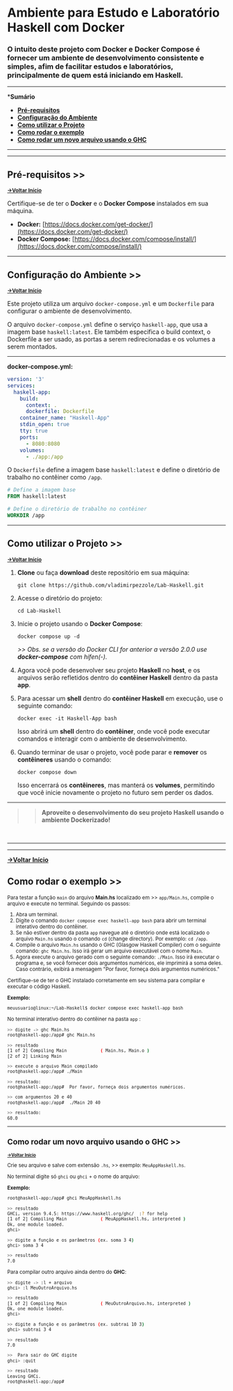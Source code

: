 <a id="Home"></a>
# Ambiente para Estudo e Laboratório **Haskell** com Docker

### O intuito deste projeto com **Docker** e **Docker Compose** é fornecer um ambiente de desenvolvimento consistente e simples, afim de  facilitar estudos e laboratórios, principalmente de quem está iniciando em **Haskell**.

<hr>

***Sumário**

- [**Pré-requisitos**](#Pre-requisitos) 
- [**Configuração do Ambiente**](#Configuracao-do-Ambiente) 
- [**Como utilizar o Projeto**](#Como-utilizar-o-Projeto) 
- [**Como rodar o exemplo**](#Como-rodar-o-exemplo) 
- [**Como rodar um novo arquivo usando o GHC**](#Como-rodar-um-novo-arquivo-usando-o-GHC) 


<hr>

****

 <a id="Pre-requisitos"></a>
## Pré-requisitos  >> <small>
[**->Voltar Início**](#home)</small>

Certifique-se de ter o **Docker** e o **Docker Compose** instalados em sua máquina.

- **Docker:** [https://docs.docker.com/get-docker/](https://docs.docker.com/get-docker/)
- **Docker Compose:** [https://docs.docker.com/compose/install/](https://docs.docker.com/compose/install/)

<hr>

 <a id="Configuracao-do-Ambiente"></a>
## Configuração do Ambiente  >> <small>
[**->Voltar Início**](#home)</small>

Este projeto utiliza um arquivo `docker-compose.yml` e um `Dockerfile` para configurar o ambiente de desenvolvimento.

O arquivo `docker-compose.yml` define o serviço `haskell-app`, que usa a imagem base `haskell:latest`. Ele também especifica o build context, o Dockerfile a ser usado, as portas a serem redirecionadas e os volumes a serem montados.

<hr>

**docker-compose.yml:**
```yaml
version: '3'
services:
  haskell-app:
    build:
      context: .
      dockerfile: Dockerfile
    container_name: "Haskell-App"
    stdin_open: true
    tty: true
    ports:
      - 8080:8080
    volumes:
      - ./app:/app
```

O `Dockerfile` define a imagem base `haskell:latest` e define o diretório de trabalho no contêiner como `/app`.

```dockerfile
# Define a imagem base
FROM haskell:latest

# Define o diretório de trabalho no contêiner
WORKDIR /app
```
<hr>

 <a id="Como-utilizar-o-Projeto"></a>
## Como utilizar o Projeto  >> <small>
[**->Voltar Início**](#home)</small>

1. **Clone** ou faça **download** deste repositório em sua máquina:

   ```shell
   git clone https://github.com/vladimirpezzole/Lab-Haskell.git
   ```

2. Acesse o diretório do projeto:

   ```shell
   cd Lab-Haskell
   ```

3. Inicie o projeto usando o **Docker Compose**:

   ```shell
   docker compose up -d
   ```
   *>> Obs. se a versão do Docker CLI for anterior a versão 2.0.0 use **docker-compose** com hífen(-).*

4. Agora você pode desenvolver seu projeto **Haskell** no **host**, e os arquivos serão refletidos dentro do **contêiner Haskell** dentro da pasta **app**.

5. Para acessar um **shell** dentro do **contêiner Haskell** em execução, use o seguinte comando:

   ```shell
   docker exec -it Haskell-App bash
   ```

   Isso abrirá um **shell** dentro do **contêiner**, onde você pode executar comandos e interagir com o ambiente de desenvolvimento.

6. Quando terminar de usar o projeto, você pode parar e **remover** os **contêineres** usando o comando:

   ```shell
   docker compose down
   ```

   Isso encerrará os **contêineres**, mas manterá os **volumes**, permitindo que você inicie novamente o projeto no futuro sem perder os dados.

<hr>

>> **Aproveite o desenvolvimento do seu projeto Haskell usando o ambiente Dockerizado!**

<br>

******

<hr>

[**->Voltar Início**](#home)</small>
## Como rodar o exemplo  >> <small>
 <a id="Como-rodar-o-exemplo"></a>

Para testar a função `main` do arquivo **Main.hs** localizado em >> `app/Main.hs`, compile o arquivo e execute no terminal. Seguindo os passos:

1. Abra um terminal.
2. Digite o comando `docker compose exec haskell-app bash` para abrir um terminal interativo dentro do contêiner. 
3. Se não estiver dentro da pasta `app` navegue até o diretório onde está localizado o arquivo `Main.hs` usando o comando `cd` (change directory). Por exemplo: `cd /app`.
4. Compile o arquivo `Main.hs` usando o GHC (Glasgow Haskell Compiler) com o seguinte comando: `ghc Main.hs`.
   Isso irá gerar um arquivo executável com o nome `Main`.
5. Agora execute o arquivo gerado com o seguinte comando: `./Main`.
   Isso irá executar o programa e, se você fornecer dois argumentos numéricos, ele imprimirá a soma deles. Caso contrário, exibirá a mensagem "Por favor, forneça dois argumentos numéricos."

Certifique-se de ter o GHC instalado corretamente em seu sistema para compilar e executar o código Haskell.

**Exemplo:**
```bash
meuusuario@linux:~/Lab-Haskell$ docker compose exec haskell-app bash
```
No terminal interativo dentro do contêiner na pasta `app` :

```bash
>> digite -> ghc Main.hs
root@haskell-app:/app# ghc Main.hs

>> resultado
[1 of 2] Compiling Main             ( Main.hs, Main.o )
[2 of 2] Linking Main

>> execute o arquivo Main compilado
root@haskell-app:/app# ./Main

>> resultado:
root@haskell-app:/app#  Por favor, forneça dois argumentos numéricos.

>> com argumentos 20 e 40
root@haskell-app:/app#  ./Main 20 40

>> resultado:
60.0

```

<hr>

 <a id="Como-rodar-um-novo-arquivo-usando-o-GHC"></a>
## Como rodar um novo arquivo usando o GHC  >> <small>
[**->Voltar Início**](#home)</small>

Crie seu arquivo e salve com extensão `.hs`, >> exemplo: `MeuAppHaskell.hs`.

No terminal digite só `ghci` ou `ghci` + o nome do arquivo:

**Exemplo:**

```bash
root@haskell-app:/app# ghci MeuAppHaskell.hs

>> resultado
GHCi, version 9.4.5: https://www.haskell.org/ghc/  :? for help
[1 of 2] Compiling Main             ( MeuAppHaskell.hs, interpreted )
Ok, one module loaded.
ghci>

>> digite a função e os parâmetros (ex. soma 3 4)
ghci> soma 3 4

>> resultado
7.0
```

Para compilar outro arquivo ainda dentro do **GHC**:

```bash
>> digite -> :l + arquivo
ghci> :l MeuOutroArquivo.hs

>> resultado
[1 of 2] Compiling Main             ( MeuOutroArquivo.hs, interpreted )
Ok, one module loaded.
ghci> 

>> digite a função e os parâmetros (ex. subtrai 10 3)
ghci> subtrai 3 4

>> resultado
7.0

>>  Para sair do GHC digite
ghci> :quit

>> resultado
Leaving GHCi.
root@haskell-app:/app#
```

